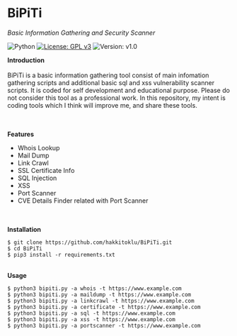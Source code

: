 # BiPiTi
*Basic Information Gathering and Security Scanner*

![Python](https://img.shields.io/badge/Python-3.8-brightgreen) [![License: GPL v3](https://img.shields.io/badge/License-GPLv3-blue.svg)](https://www.gnu.org/licenses/gpl-3.0) ![Version: v1.0](https://img.shields.io/badge/version-v1.0-blue) 

**Introduction**<br/><br/>
BiPiTi is a basic information gathering tool consist of main infomation gathering scripts and additional basic sql and xss vulnerability scanner scripts.
It is coded for self development and educational purpose. Please do not consider this tool as a professional work. In this repository, my intent is coding tools which I think will improve me, and share these tools.

<br/><br/>
**Features**
- Whois Lookup
- Mail Dump
- Link Crawl
- SSL Certificate Info
- SQL Injection
- XSS
- Port Scanner
- CVE Details Finder related with Port Scanner

<br/><br/>
**Installation**
```
$ git clone https://github.com/hakkitoklu/BiPiTi.git
$ cd BiPiTi
$ pip3 install -r requirements.txt 
```

<br/>**Usage**
```
$ python3 bipiti.py -a whois -t https://www.example.com
$ python3 bipiti.py -a maildump -t https://www.example.com
$ python3 bipiti.py -a linkcrawl -t https://www.example.com
$ python3 bipiti.py -a certificate -t https://www.example.com
$ python3 bipiti.py -a sql -t https://www.example.com
$ python3 bipiti.py -a xss -t https://www.example.com
$ python3 bipiti.py -a portscanner -t https://www.example.com
```
